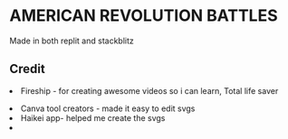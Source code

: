 # AMERICAN REVOLUTION BATTLES
<p>Made in both replit and stackblitz</p>
<h2>Credit</h2>
<li>Fireship - for creating awesome videos so i can learn, Total life saver</p>
<li>Canva tool creators - made it easy to edit svgs </li>
<li>Haikei app- helped me create the svgs<li>